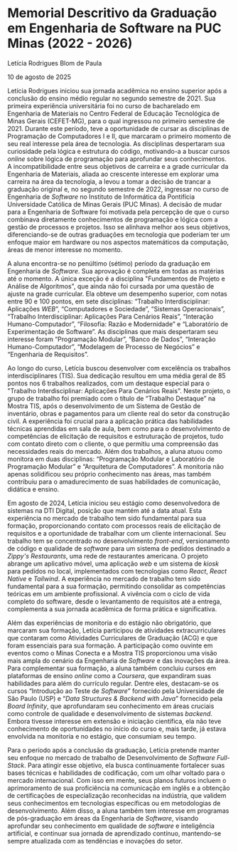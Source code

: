 # Memorial Descritivo da Graduação em Engenharia de Software na PUC Minas (2022 - 2026)

Letícia Rodrigues Blom de Paula

10 de agosto de 2025

Letícia Rodrigues iniciou sua jornada acadêmica no ensino superior após a conclusão do ensino médio regular no segundo semestre de 2021. Sua primeira experiência universitária foi no curso de bacharelado em Engenharia de Materiais no Centro Federal de Educação Tecnológica de Minas Gerais (CEFET-MG), para o qual ingressou no primeiro semestre de 2021. Durante este período, teve a oportunidade de cursar as disciplinas de Programação de Computadores I e II, que marcaram o primeiro momento de seu real interesse pela área de tecnologia. As disciplinas despertaram sua curiosidade pela lógica e estrutura do código, motivando-a a buscar cursos _online_ sobre lógica de programação para aprofundar seus conhecimentos. A incompatibilidade entre seus objetivos de carreira e a grade curricular da Engenharia de Materiais, aliada ao crescente interesse em explorar uma carreira na área da tecnologia, a levou a tomar a decisão de trancar a graduação original e, no segundo semestre de 2022, ingressar no curso de Engenharia de _Software_ no Instituto de Informática da Pontifícia Universidade Católica de Minas Gerais (PUC Minas). A decisão de mudar para a Engenharia de Software foi motivada pela percepção de que o curso combinava diretamente conhecimentos de programação e lógica com a gestão de processos e projetos. Isso se alinhava melhor aos seus objetivos, diferenciando-se de outras graduações em tecnologia que poderiam ter um enfoque maior em hardware ou nos aspectos matemáticos da computação, áreas de menor interesse no momento.

A aluna encontra-se no penúltimo (sétimo) período da graduação em Engenharia de _Software_. Sua aprovação é completa em todas as matérias até o momento. A única exceção é a disciplina "Fundamentos de Projeto e Análise de Algoritmos", que ainda não foi cursada por uma questão de ajuste na grade curricular. Ela obteve um desempenho superior, com notas entre 90 e 100 pontos, em sete disciplinas: “Trabalho Interdisciplinar: Aplicações _WEB_”, “Computadores e Sociedade”, “Sistemas Operacionais”, “Trabalho Interdisciplinar: Aplicações Para Cenários Reais”, “Interação Humano-Computador”, “Filosofia: Razão e Modernidade” e “Laboratório de Experimentação de Software”. As disciplinas que mais despertaram seu interesse foram “Programação Modular”, “Banco de Dados”, “Interação Humano-Computador”, “Modelagem de Processo de Negócios” e “Engenharia de Requisitos”.

Ao longo do curso, Letícia buscou desenvolver com excelência os trabalhos interdisciplinares (TIS). Sua dedicação resultou em uma média geral de 85 pontos nos 6 trabalhos realizados, com um destaque especial para o "Trabalho Interdisciplinar: Aplicações Para Cenários Reais". Neste projeto, o grupo de trabalho foi premiado com o título de “Trabalho Destaque” na Mostra TIS, após o desenvolvimento de um Sistema de Gestão de inventário, obras e pagamentos para um cliente real do setor da construção civil. A experiência foi crucial para a aplicação prática das habilidades técnicas aprendidas em sala de aula, bem como para o desenvolvimento de competências de elicitação de requisitos e estruturação de projetos, tudo com contato direto com o cliente, o que permitiu uma compreensão das necessidades reais do mercado. Além dos trabalhos, a aluna atuou como monitora em duas disciplinas: “Programação Modular e Laboratório de Programação Modular” e “Arquitetura de Computadores”. A monitoria não apenas solidificou seu próprio conhecimento nas áreas, mas também contribuiu para o amadurecimento de suas habilidades de comunicação, didática e ensino.

Em agosto de 2024, Letícia iniciou seu estágio como desenvolvedora de sistemas na DTI Digital, posição que mantém até a data atual. Esta experiência no mercado de trabalho tem sido fundamental para sua formação, proporcionando contato com processos reais de elicitação de requisitos e a oportunidade de trabalhar com um cliente internacional. Seu trabalho tem se concentrado no desenvolvimento _front-end_, versionamento de código e qualidade de _software_ para um sistema de pedidos destinado a _Zippy's Restaurants_, uma rede de restaurantes americana. O projeto abrange um aplicativo móvel, uma aplicação _web_ e um sistema de _kiosk_ para pedidos no local, implementados com tecnologias como _React_, _React Native_ e _Tailwind_. A experiência no mercado de trabalho tem sido fundamental para a sua formação, permitindo consolidar as competências teóricas em um ambiente profissional. A vivência com o ciclo de vida completo do software, desde o levantamento de requisitos até a entrega, complementa a sua jornada acadêmica de forma prática e significativa.

Além das experiências de monitoria e do estágio não obrigatório, que marcaram sua formação, Letícia participou de atividades extracurriculares que contaram como Atividades Curriculares de Graduação (ACG) e que foram essenciais para sua formação. A participação como ouvinte em eventos como o Minas Conecta e a Mostra TIS proporcionou uma visão mais ampla do cenário da Engenharia de _Software_ e das inovações da área. Para complementar sua formação, a aluna também concluiu cursos em plataformas de ensino _online_ como a _Coursera_, que expandiram suas habilidades para além do currículo regular. Dentre eles, destacam-se os cursos “Introdução ao Teste de _Software_” fornecido pela Universidade de São Paulo (USP) e “_Data Structures & Backend with Java_” fornecido pela _Board Infinity_, que aprofundaram seu conhecimento em áreas cruciais como controle de qualidade e desenvolvimento de sistemas _backend_. Embora tivesse interesse em extensão e iniciação científica, ela não teve conhecimento de oportunidades no início do curso e, mais tarde, já estava envolvida na monitoria e no estágio, que consumiam seu tempo.

Para o período após a conclusão da graduação, Letícia pretende manter seu enfoque no mercado de trabalho de Desenvolvimento de _Software Full-Stack_. Para atingir esse objetivo, ela busca continuamente fortalecer suas bases técnicas e habilidades de codificação, com um olhar voltado para o mercado internacional. Com isso em mente, seus planos futuros incluem o aprimoramento de sua proficiência na comunicação em inglês e a obtenção de certificações de especialização reconhecidas na indústria, que validem seus conhecimentos em tecnologias específicas ou em metodologias de desenvolvimento. Além disso, a aluna também tem interesse em programas de pós-graduação em áreas da Engenharia de _Software_, visando aprofundar seu conhecimento em qualidade de _software_ e inteligência artificial, e continuar sua jornada de aprendizado contínuo, mantendo-se sempre atualizada com as tendências e inovações do setor.


